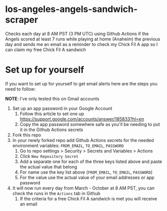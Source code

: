 # los-angeles-angels-sandwich-scraper
Checks each day at 8 AM PST (3 PM UTC) using Github Actions if the Angels scored at least 7 runs while playing at home (Anaheim) the previous day and sends me an email as a reminder to check my Chick Fil A app so I can claim my free Chick Fil A sandwich

# Set up for yourself
If you want to set up for yourself to get email alerts here are the steps you need to follow:

**NOTE**: I've only tested this on Gmail accounts

1. Set up an app password in your Google Account
    1. Follow this article to set one up https://support.google.com/accounts/answer/185833?hl=en
    2. Copy the app password somewhere safe as you'll be needing to put it in the Github Actions secrets
3. Fork this repo
4. In your newly forked repo add Github Actions secrets for the needed environment variables: `FROM_EMAIL`, `TO_EMAIL`, `PASSWORD`
    1. Go to repo settings > Security > Secrets and Variables > Actions
    2. Click `New Repository Secret`
    3. Add a separate one for each of the three keys listed above and paste the actual value that belong
    4. For name use the key list above (`FROM_EMAIL`, `TO_EMAIL`, `PASSWORD`)
    5. For the value use the actual value of your email addresses or app password
5. It will now run every day from March - October at 8 AM PST, you can check the runs in the `Actions` tab in Github
    1. If the criteria for a free Chick Fil A sandwich is met you will receive an email
